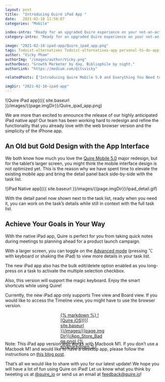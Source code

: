 ```yaml
---
layout: post
title:  "Introducing Quire iPad App "
date:   2021-02-18 11:58:07
categories: "Mobile"

index-intro: "Ready for an upgraded Quire experience on your not-an-actual-computer computer? It just works even better!"
category-intro: "Ready for an upgraded Quire experience on your not-an-actual-computer computer? It just works even better!"

image: "2021-02-18-ipad-app/Quire_ipad_app.png"
tags: Todoist-alternatives Todoist-alternatives-app personal-to-do-app productivity productivity-app productivity-tool remote-team task-management remote-work productivity-software task-management-software project-management-software productivity-tips to-do-list-app to-do-list-tips to-do-list-app-iOS to-do-list-app-mobile Todoist collaboration Quire
author: "Vicky Pham"
authorImg: "/images/author/Vicky.png"
authorDesc: "Growth Marketer by day, Bibliophile by night."
authorLink: "https://medium.com/@itsvicky"

relatedPosts: ["Introducing Quire Mobile 5.0 and Everything You Need to Know", "'Hey Siri, Add a Task in Quire!'", "Introducing Dynamic Timeline: Illustrate Team Schedule and Achieve Success"]

imgDir: "2021-02-18-ipad-app"
---
```


![Quire iPad app]({{ site.baseurl }}/images/{{page.imgDir}}/Quire_ipad_app.png)

We are more than excited to announce the release of our highly anticipated iPad native app! Our team has been working hard to redesign and refine the functionality that you already love with the web browser version and the simplicity of the iPhone app. 

## An Old but Gold Design with the App Interface

We both know how much you love the [Quire Mobile 5.0](https://quire.io/blog/p/introducing-new-mobile-app.html) major redesign, but for the tablet’s larger screen, you might think the mobile interface design is not optimized yet. This is the reason why we have spent time to elevate the existing mobile app and bring the detail panel back side-by-side with the task list.  

![iPad Native app]({{ site.baseurl }}/images/{{page.imgDir}}/ipad_detail.gif)

With the detail panel now shown next to the task list, ready when you need it, you can work on the task’s details while still in context with the full task list. 

## Achieve Your Goals in Your Way 

With the native iPad app, Quire is perfect for you from taking quick notes during meetings to planning ahead for a product launch campaign. 

With a larger screen, you can toggle on the [Advanced mode](https://quire.io/guide/advanced-mode/) (pressing ⌥ with keyboard or shaking the iPad) to view more details in your task list. 

The new iPad app also has the bulk edit/delete option enabled as you long-press on a task to activate the multiple selection checkbox. 

Also, this version will support the magic keyboard. Enjoy the smart shortcuts while using Quire!

Currently, the new iPad app only supports Tree view and Board view. If you would like to access the Timeline view, you might have to use the browser version.

<div style="max-width: 144px; max-height: 48px; margin: 0 auto; margin-bottom: 45px">
<a href="https://geo.itunes.apple.com/us/app/quire-task-manager-for-teams/id1095193897?mt=8" target="_blank">{% markdown %}
![Quire iOS]({{ site.baseurl }}/images/{{page.imgDir}}/App_Store_Badge.png)
{% endmarkdown %}</a>
</div>

<p class="tip">Note: This iPad app version also works with Macbook M1. If you don’t use a Macbook M1 and would like to have a desktop app, please follow the instructions on <a href="https://quire.io/blog/p/Creating-Quire-Desktop-App-from-Chrome.html">this blog post</a>.</p>

That’s all we would like to share with you for our latest update! We hope you will have a lot of fun using Quire on iPad! Let us know what you think by tweeting us at [@quire_io](https://twitter.com/quire_io) or send us an email at feedback@quire.io! 


[jekyll]:      http://jekyllrb.com
[jekyll-gh]:   https://github.com/jekyll/jekyll
[jekyll-help]: https://github.com/jekyll/jekyll-help